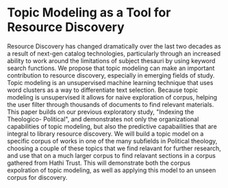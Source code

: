 # Topic Modeling as a Tool for Resource Discovery

Resource Discovery has changed dramatically over the last two decades as a
result of next-gen catalog technologies, particularly through an increased
ability to work around the limitations of subject thesauri by using keyword
search functions. We propose that topic modeling can make an
important contribution to resource discovery, especially in emerging fields of
study. Topic modeling is an unsupervised machine learning technique that uses word clusters
as a way to differentiate text selection. Because topic modeling is
unsupervised it allows for naive exploration of corpus, helping the user
filter through thousands of documents to find relevant materials. This paper
builds on our previous exploratory study, "Indexing the Theologico-
Political", and demonstrates not only the organizational capabilities of topic
modeling, but also the predictive capabailities that are integral to library
resource discovery. We will build a topic model on a specific corpus of works in one
of the many subfields in Political theology, choosing a couple of these topics that we find 
relavant for further research, and use that on a much larger corpus to find relavant sections
in a corpus gathered from Hathi Trust. This will demonstrate both the corpus expolration of 
topic modeling, as well as applying this model to an unseen corpus for discovery. 
